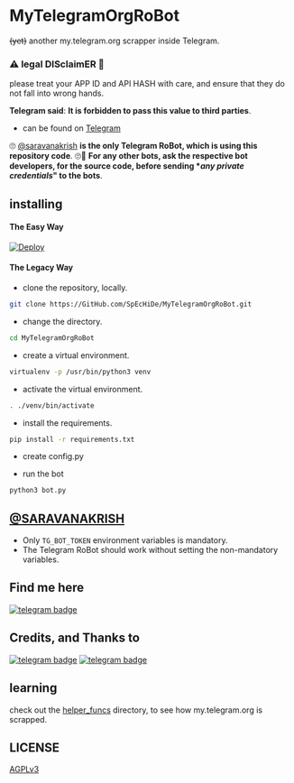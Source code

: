 # MyTelegramOrgRoBot

~~(yet)~~ another my.telegram.org scrapper inside Telegram.

### ⚠ legal DISclaimER 🚸
please treat your APP ID and API HASH with care, and ensure that they do not fall into wrong hands.

**Telegram said**: __It is forbidden to pass this value to third parties__.

- can be found on [Telegram](https://telegram.dog/saravanakrish)

🙄 [@saravanakrish](https://telegram.dog/saravanakrish) **is the only Telegram RoBot, which is using this repository code**. 🙄😬
__For any other bots, ask the respective bot developers, for the source code, before sending **any private credentials*" to the bots__.

## installing

#### The Easy Way

[![Deploy](https://www.herokucdn.com/deploy/button.svg)](https://heroku.com/deploy)


#### The Legacy Way

- clone the repository, locally.
```sh
git clone https://GitHub.com/SpEcHiDe/MyTelegramOrgRoBot.git
```

- change the directory.
```sh
cd MyTelegramOrgRoBot
```

- create a virtual environment.
```sh
virtualenv -p /usr/bin/python3 venv
```

- activate the virtual environment.
```sh
. ./venv/bin/activate
```

- install the requirements.
```sh
pip install -r requirements.txt
```

- create config.py

- run the bot
```sh
python3 bot.py
```

## [@SARAVANAKRISH](https://telegram.dog/SARAVANAKRISH)

- Only `TG_BOT_TOKEN` environment variables is mandatory.
- The Telegram RoBot should work without setting the non-mandatory variables.


## Find me here

[![telegram badge](https://img.shields.io/badge/SARAVANAKRISH-30302f?style=flat&logo=telegram)](https://t.me/SARAVANAKRISH)

## Credits, and Thanks to

[![telegram badge](https://img.shields.io/badge/SpEcHIDe-30302f?style=flat&logo=telegram)](https://t.me/SpEcHIDe)
[![telegram badge](https://img.shields.io/badge/IMVETRI-30302f?style=flat&logo=telegram)](https://t.me/IMVETRI)

## learning

check out the [helper_funcs](https://github.com/imsaravanakrish/TelegramOrgRoBot/tree/master/helper_funcs) directory, to see how my.telegram.org is scrapped.

## LICENSE
[AGPLv3](https://github.com/imsaravanakrish/TelegramOrgRoBot/tree/master/LICENSE)
